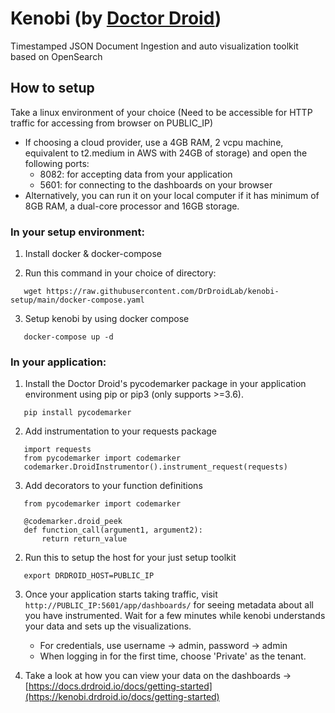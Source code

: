 # Kenobi (by [Doctor Droid](https://drdroid.io))
Timestamped JSON Document Ingestion and auto visualization toolkit based on OpenSearch

## How to setup
Take a linux environment of your choice (Need to be accessible for HTTP traffic for accessing from browser on PUBLIC_IP) <br>
* If choosing a cloud provider, use a 4GB RAM, 2 vcpu machine, equivalent to t2.medium in AWS with 24GB of storage) and open the following ports: <br>
   - 8082: for accepting data from your application <br>
   - 5601: for connecting to the dashboards on your browser <br>
* Alternatively, you can run it on your local computer if it has minimum of 8GB RAM, a dual-core processor and 16GB storage.

### In your setup environment:
1. Install docker & docker-compose

2. Run this command in your choice of directory:<br>
``` 
   wget https://raw.githubusercontent.com/DrDroidLab/kenobi-setup/main/docker-compose.yaml
```

3. Setup kenobi by using docker compose <br>
``` 
   docker-compose up -d 
```

### In your application:
1. Install the Doctor Droid's pycodemarker package in your application environment using pip or pip3 (only supports >=3.6).<br>
``` 
   pip install pycodemarker 
```

2. Add instrumentation to your requests package
``` 
   import requests
   from pycodemarker import codemarker
   codemarker.DroidInstrumentor().instrument_request(requests) 
```

3. Add decorators to your function definitions
``` 
   from pycodemarker import codemarker

   @codemarker.droid_peek
   def function_call(argument1, argument2):
       return return_value 
```

2. Run this to setup the host for your just setup toolkit <br>
``` 
   export DRDROID_HOST=PUBLIC_IP
 ```

3. Once your application starts taking traffic, visit ```http://PUBLIC_IP:5601/app/dashboards/``` for seeing metadata about all you have instrumented. Wait for a few minutes while kenobi understands your data and sets up the visualizations.
   - For credentials, use username -> admin, password -> admin
   - When logging in for the first time, choose 'Private' as the tenant.

4. Take a look at how you can view your data on the dashboards -> [https://docs.drdroid.io/docs/getting-started](https://kenobi.drdroid.io/docs/getting-started)
